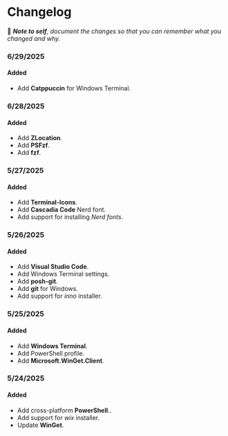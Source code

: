 # Changelog

📝 ***Note to self**, document the changes so that you can remember what you changed and why.*

### 6/29/2025

#### Added
- Add **Catppuccin** for Windows Terminal.

### 6/28/2025

#### Added
- Add **ZLocation**.
- Add **PSFzf**.
- Add **fzf**.

### 5/27/2025

#### Added
- Add **Terminal-Icons**.
- Add **Cascadia Code** Nerd font.
- Add support for installing *Nerd fonts*.

### 5/26/2025

#### Added
- Add **Visual Studio Code**.
- Add Windows Terminal settings.
- Add **posh-git**.
- Add **git** for Windows.
- Add support for *inno* installer.

### 5/25/2025

#### Added
- Add **Windows Terminal**.
- Add PowerShell profile.
- Add **Microsoft.WinGet.Client**.

### 5/24/2025

#### Added
- Add cross-platform **PowerShell**..
- Add support for *wix* installer.
- Update **WinGet**.